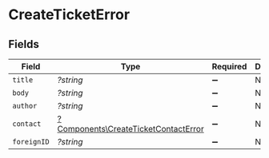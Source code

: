 # CreateTicketError


## Fields

| Field                                                                                       | Type                                                                                        | Required                                                                                    | Description                                                                                 |
| ------------------------------------------------------------------------------------------- | ------------------------------------------------------------------------------------------- | ------------------------------------------------------------------------------------------- | ------------------------------------------------------------------------------------------- |
| `title`                                                                                     | *?string*                                                                                   | :heavy_minus_sign:                                                                          | N/A                                                                                         |
| `body`                                                                                      | *?string*                                                                                   | :heavy_minus_sign:                                                                          | N/A                                                                                         |
| `author`                                                                                    | *?string*                                                                                   | :heavy_minus_sign:                                                                          | N/A                                                                                         |
| `contact`                                                                                   | [?Components\CreateTicketContactError](../../Models/Components/CreateTicketContactError.md) | :heavy_minus_sign:                                                                          | N/A                                                                                         |
| `foreignID`                                                                                 | *?string*                                                                                   | :heavy_minus_sign:                                                                          | N/A                                                                                         |